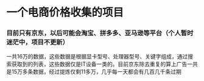 # 一个电商价格收集的项目
### 目前只有京东，以后可能会淘宝、拼多多、亚马逊等平台（个人暂时迷茫中，项目不更新）
<p>一共16万的数据，这些数据是根据显卡型号、处理器型号、关键字组成，通过搜索获取到的列表，这些数据仅是IT设备一类的。目前京东除去重复的算上广告一共是15万多条数据，经过提炼仅剩11多万，几乎每一天都会有几百几千条过期</p>
